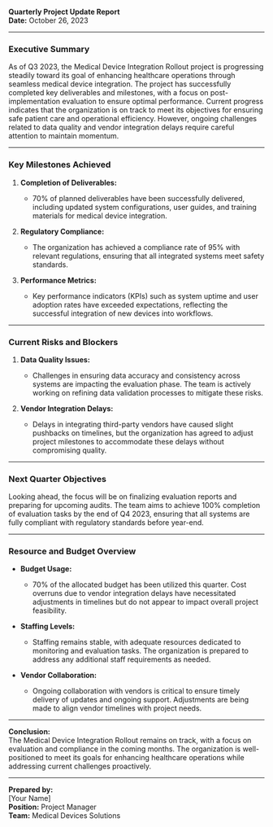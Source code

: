 

**Quarterly Project Update Report**  
**Date:** October 26, 2023  

---

### **Executive Summary**

As of Q3 2023, the Medical Device Integration Rollout project is progressing steadily toward its goal of enhancing healthcare operations through seamless medical device integration. The project has successfully completed key deliverables and milestones, with a focus on post-implementation evaluation to ensure optimal performance. Current progress indicates that the organization is on track to meet its objectives for ensuring safe patient care and operational efficiency. However, ongoing challenges related to data quality and vendor integration delays require careful attention to maintain momentum.

---

### **Key Milestones Achieved**

1. **Completion of Deliverables:**  
   - 70% of planned deliverables have been successfully delivered, including updated system configurations, user guides, and training materials for medical device integration.  

2. **Regulatory Compliance:**  
   - The organization has achieved a compliance rate of 95% with relevant regulations, ensuring that all integrated systems meet safety standards.  

3. **Performance Metrics:**  
   - Key performance indicators (KPIs) such as system uptime and user adoption rates have exceeded expectations, reflecting the successful integration of new devices into workflows.  

---

### **Current Risks and Blockers**

1. **Data Quality Issues:**  
   - Challenges in ensuring data accuracy and consistency across systems are impacting the evaluation phase. The team is actively working on refining data validation processes to mitigate these risks.

2. **Vendor Integration Delays:**  
   - Delays in integrating third-party vendors have caused slight pushbacks on timelines, but the organization has agreed to adjust project milestones to accommodate these delays without compromising quality.

---

### **Next Quarter Objectives**

Looking ahead, the focus will be on finalizing evaluation reports and preparing for upcoming audits. The team aims to achieve 100% completion of evaluation tasks by the end of Q4 2023, ensuring that all systems are fully compliant with regulatory standards before year-end.

---

### **Resource and Budget Overview**

- **Budget Usage:**  
  - 70% of the allocated budget has been utilized this quarter. Cost overruns due to vendor integration delays have necessitated adjustments in timelines but do not appear to impact overall project feasibility.

- **Staffing Levels:**  
  - Staffing remains stable, with adequate resources dedicated to monitoring and evaluation tasks. The organization is prepared to address any additional staff requirements as needed.

- **Vendor Collaboration:**  
  - Ongoing collaboration with vendors is critical to ensure timely delivery of updates and ongoing support. Adjustments are being made to align vendor timelines with project needs.

---

**Conclusion:**  
The Medical Device Integration Rollout remains on track, with a focus on evaluation and compliance in the coming months. The organization is well-positioned to meet its goals for enhancing healthcare operations while addressing current challenges proactively.

---

**Prepared by:**  
[Your Name]  
**Position:** Project Manager  
**Team:** Medical Devices Solutions